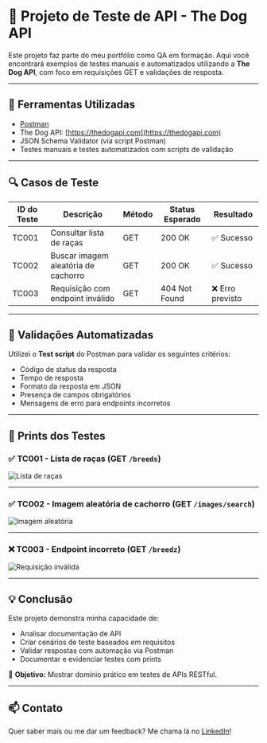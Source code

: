 # 🐶 Projeto de Teste de API - The Dog API

Este projeto faz parte do meu portfólio como QA em formação. Aqui você encontrará exemplos de testes manuais e automatizados utilizando a **The Dog API**, com foco em requisições GET e validações de resposta.

---

## 🚀 Ferramentas Utilizadas

- [Postman](https://www.postman.com/)
- The Dog API: [https://thedogapi.com](https://thedogapi.com)
- JSON Schema Validator (via script Postman)
- Testes manuais e testes automatizados com scripts de validação

---

## 🔍 Casos de Teste

| ID do Teste | Descrição                                 | Método | Status Esperado | Resultado |
|-------------|--------------------------------------------|--------|------------------|-----------|
| TC001       | Consultar lista de raças                   | GET    | 200 OK           | ✅ Sucesso |
| TC002       | Buscar imagem aleatória de cachorro        | GET    | 200 OK           | ✅ Sucesso |
| TC003       | Requisição com endpoint inválido           | GET    | 404 Not Found    | ❌ Erro previsto |

---

## 🧪 Validações Automatizadas

Utilizei o **Test script** do Postman para validar os seguintes critérios:

- Código de status da resposta  
- Tempo de resposta  
- Formato da resposta em JSON  
- Presença de campos obrigatórios  
- Mensagens de erro para endpoints incorretos

---

## 📸 Prints dos Testes

### ✅ TC001 - Lista de raças (GET `/breeds`)
![Lista de raças](./API1.png)

---

### ✅ TC002 - Imagem aleatória de cachorro (GET `/images/search`)
![Imagem aleatória](./API2.png)

---

### ❌ TC003 - Endpoint incorreto (GET `/breedz`)
![Requisição inválida](./API3.png)

---

## 💡 Conclusão

Este projeto demonstra minha capacidade de:

- Analisar documentação de API  
- Criar cenários de teste baseados em requisitos  
- Validar respostas com automação via Postman  
- Documentar e evidenciar testes com prints

🔗 **Objetivo:** Mostrar domínio prático em testes de APIs RESTful.

---

## 📫 Contato

Quer saber mais ou me dar um feedback? Me chama lá no [LinkedIn](https://www.linkedin.com/in/agathasiqueiradeamorim/)!
